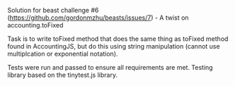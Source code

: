 Solution for beast challenge #6 (https://github.com/gordonmzhu/beasts/issues/7) - A twist on accounting.toFixed

Task is to write toFixed method that does the same thing as toFixed method found in AccountingJS, but do this using string manipulation (cannot use multiplcation or exponential notation).

Tests were run and passed to ensure all requirements are met.  Testing library based on the tinytest.js library.
